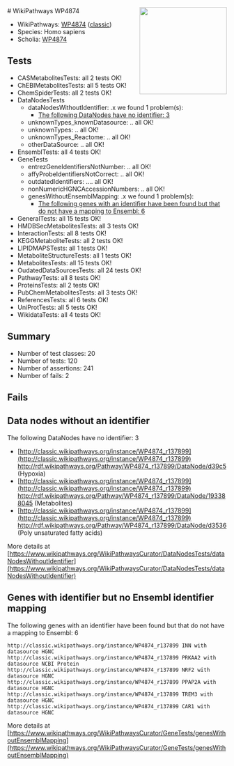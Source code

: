 <img style="float: right; width: 200px" src="https://upload.wikimedia.org/wikipedia/commons/thumb/8/83/Wplogo_with_text_500.png/640px-Wplogo_with_text_500.png" />
# WikiPathways WP4874

* WikiPathways: [WP4874](https://wikipathways.org/pathways/WP4874) ([classic](https://classic.wikipathways.org/instance/WP4874))
* Species: Homo sapiens
* Scholia: [WP4874](https://scholia.toolforge.org/wikipathways/WP4874)
## Tests
* CASMetabolitesTests: all 2 tests OK!
* ChEBIMetabolitesTests: all 5 tests OK!
* ChemSpiderTests: all 2 tests OK!
* DataNodesTests
    * dataNodesWithoutIdentifier: .x we found 1 problem(s):
        * [The following DataNodes have no identifier: 3](#d2d32fa2)
    * unknownTypes_knownDatasource: .. all OK!
    * unknownTypes: .. all OK!
    * unknownTypes_Reactome: .. all OK!
    * otherDataSource: .. all OK!
* EnsemblTests: all 4 tests OK!
* GeneTests
    * entrezGeneIdentifiersNotNumber: .. all OK!
    * affyProbeIdentifiersNotCorrect: .. all OK!
    * outdatedIdentifiers: .... all OK!
    * nonNumericHGNCAccessionNumbers: .. all OK!
    * genesWithoutEnsemblMapping: .x we found 1 problem(s):
        * [The following genes with an identifier have been found but that do not have a mapping to Ensembl: 6](#40286d88)
* GeneralTests: all 15 tests OK!
* HMDBSecMetabolitesTests: all 3 tests OK!
* InteractionTests: all 8 tests OK!
* KEGGMetaboliteTests: all 2 tests OK!
* LIPIDMAPSTests: all 1 tests OK!
* MetaboliteStructureTests: all 1 tests OK!
* MetabolitesTests: all 15 tests OK!
* OudatedDataSourcesTests: all 24 tests OK!
* PathwayTests: all 8 tests OK!
* ProteinsTests: all 2 tests OK!
* PubChemMetabolitesTests: all 3 tests OK!
* ReferencesTests: all 6 tests OK!
* UniProtTests: all 5 tests OK!
* WikidataTests: all 4 tests OK!


## Summary

* Number of test classes: 20
* Number of tests: 120
* Number of assertions: 241
* Number of fails: 2

## Fails

<a name="d2d32fa2" />

## Data nodes without an identifier

The following DataNodes have no identifier: 3

* [http://classic.wikipathways.org/instance/WP4874_r137899](http://classic.wikipathways.org/instance/WP4874_r137899) http://rdf.wikipathways.org/Pathway/WP4874_r137899/DataNode/d39c5 (Hypoxia)
* [http://classic.wikipathways.org/instance/WP4874_r137899](http://classic.wikipathways.org/instance/WP4874_r137899) http://rdf.wikipathways.org/Pathway/WP4874_r137899/DataNode/193388045 (Metabolites)
* [http://classic.wikipathways.org/instance/WP4874_r137899](http://classic.wikipathways.org/instance/WP4874_r137899) http://rdf.wikipathways.org/Pathway/WP4874_r137899/DataNode/d3536 (Poly unsaturated fatty acids)


More details at [https://www.wikipathways.org/WikiPathwaysCurator/DataNodesTests/dataNodesWithoutIdentifier](https://www.wikipathways.org/WikiPathwaysCurator/DataNodesTests/dataNodesWithoutIdentifier)

<a name="40286d88" />

## Genes with identifier but no Ensembl identifier mapping

The following genes with an identifier have been found but that do not have a mapping to Ensembl: 6
```
http://classic.wikipathways.org/instance/WP4874_r137899 INN with datasource HGNC
http://classic.wikipathways.org/instance/WP4874_r137899 PRKAA2 with datasource NCBI Protein
http://classic.wikipathways.org/instance/WP4874_r137899 NRF2 with datasource HGNC
http://classic.wikipathways.org/instance/WP4874_r137899 PPAP2A with datasource HGNC
http://classic.wikipathways.org/instance/WP4874_r137899 TREM3 with datasource HGNC
http://classic.wikipathways.org/instance/WP4874_r137899 CAR1 with datasource HGNC
```

More details at [https://www.wikipathways.org/WikiPathwaysCurator/GeneTests/genesWithoutEnsemblMapping](https://www.wikipathways.org/WikiPathwaysCurator/GeneTests/genesWithoutEnsemblMapping)

